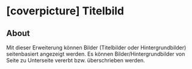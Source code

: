 [coverpicture] Titelbild
======================

About
-----

Mit dieser Erweiterung können Bilder (Titelbilder oder Hintergrundbilder) seitenbasiert angezeigt werden.
Es können Bilder/Hintergrundbilder von Seite zu Unterseite vererbt bzw. überschrieben werden.